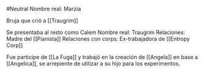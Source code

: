 #Neutral 
Nombre real: Marzia

Bruja que crió a [[Traugrim]]

Se presentaba al resto como Calem
Nombre real: Traugrim
Relaciones: Madre del [[Pianista]]
Relaciones con corps: Ex-trabajadora de [[Entropy Corp]]

Fue participe de [[La Fuga]] y trabajó en la creación de [[Angela]] en base a [[Angelica]], se arrepiente de utilizar a su hijo para los experimentos.